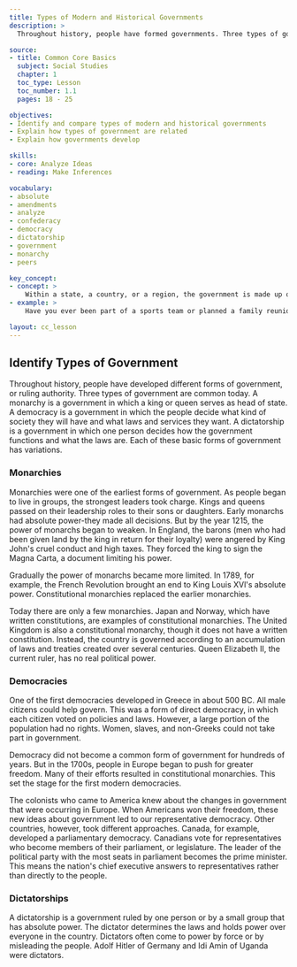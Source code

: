 ```yaml
---
title: Types of Modern and Historical Governments
description: >
  Throughout history, people have formed governments. Three types of government are common today: democracy, monarchy, and dictatorship. None of these types are new. For example, more than two thousand years ago, some of the Greek sity-states had democratic governments, but this was not the same type of democracy that we have in the united States today.

source:
- title: Common Core Basics
  subject: Social Studies
  chapter: 1
  toc_type: Lesson
  toc_number: 1.1
  pages: 18 - 25

objectives:
- Identify and compare types of modern and historical governments
- Explain how types of government are related
- Explain how governments develop

skills:
- core: Analyze Ideas
- reading: Make Inferences

vocabulary:
- absolute
- amendments
- analyze
- confederacy
- democracy
- dictatorship
- government
- monarchy
- peers

key_concept:
- concept: >
    Within a state, a country, or a region, the government is made up of a group of people responsible for the direction and supervision of public affairs.
- example: >
    Have you ever been part of a sports team or planned a family reunion? The people who lead such groups or events decide how things should be done and who will do what. These people have something in common with different types of governments. Local and national governments accomplish many of the same tasks, but they operate on a larger scale.

layout: cc_lesson
---
```

## Identify Types of Government

Throughout history, people have developed different forms of government, or ruling authority. Three types of government are common today. A monarchy is a government in which a king or queen serves as head of state. A democracy is a government in which the people decide what kind of society they will have and what laws and services they want. A dictatorship is a government in which one person decides how the government functions and what the laws are. Each of these basic forms of government has variations.

### Monarchies

Monarchies were one of the earliest forms of government. As people began to live in groups, the strongest leaders took charge. Kings and queens passed on their leadership roles to their sons or daughters. Early monarchs had absolute power-they made all decisions. But by the year 1215, the power of monarchs began to weaken. In England, the barons (men who had been given land by the king in return for their loyalty) were angered by King John's cruel conduct and high taxes. They forced the king to sign the Magna Carta, a document limiting his power.

Gradually the power of monarchs became more limited. In 1789, for example, the French Revolution brought an end to King Louis XVl's absolute power. Constitutional monarchies replaced the earlier monarchies.

Today there are only a few monarchies. Japan and Norway, which have written constitutions, are examples of constitutional monarchies. The United Kingdom is also a constitutional monarchy, though it does not have a written constitution. Instead, the country is governed according to an accumulation of laws and treaties created over several centuries. Queen Elizabeth II, the current ruler, has no real political power.

### Democracies

One of the first democracies developed in Greece in about 500 BC. All male citizens could help govern. This was a form of direct democracy, in which each citizen voted on policies and laws. However, a large portion of the population had no rights. Women, slaves, and non-Greeks could not take part in government.

Democracy did not become a common form of government for hundreds of years. But in the 1700s, people in Europe began to push for greater freedom. Many of their efforts resulted in constitutional monarchies. This set the stage for the first modern democracies.

The colonists who came to America knew about the changes in government that were occurring in Europe. When Americans won their freedom, these new ideas about government led to our representative democracy. Other countries, however, took different approaches. Canada, for example, developed a parliamentary democracy. Canadians vote for representatives who become members of their parliament, or legislature. The leader of the political party with the most seats in parliament becomes the prime minister. This means the nation's chief executive answers to representatives rather than directly to the people.

### Dictatorships

A dictatorship is a government ruled by one person or by a small group that has absolute power. The dictator determines the laws and holds power over everyone in the country. Dictators often come to power by force or by misleading the people. Adolf Hitler of Germany and Idi Amin of Uganda were dictators.